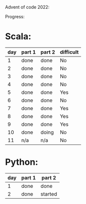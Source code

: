 Advent of code 2022:

Progress:

# Scala:

| day | part 1 | part 2 | difficult |
|-----|--------|--------|-----------|
| 1   | done   | done   | No        |
| 2   | done   | done   | No        |
| 3   | done   | done   | No        | 
| 4   | done   | done   | No        |
| 5   | done   | done   | Yes       | -> maintaining state
| 6   | done   | done   | No        |
| 7   | done   | done   | Yes       | -> tree like struct
| 8   | done   | done   | Yes       | -> grid
| 9   | done   | done   | Yes       |
| 10  | done   | doing  | No        | 
| 11  | n/a    | n/a    | No        | 


# Python:

| day | part 1 | part 2  |
|-----|--------|---------|
| 1   | done   | done    |
| 2   | done   | started |

